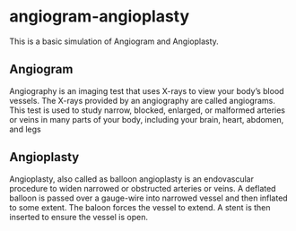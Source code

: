 # angiogram-angioplasty
This is a basic simulation of Angiogram and Angioplasty.
## Angiogram
Angiography is an imaging test that uses X-rays to view your body’s blood vessels. The X-rays provided by an angiography are called angiograms. This test is used to study narrow, blocked, enlarged, or malformed arteries or veins in many parts of your body, including your brain, heart, abdomen, and legs
## Angioplasty
Angioplasty, also called as balloon angioplasty is an endovascular procedure to widen narrowed or obstructed arteries or veins. A deflated balloon is passed over a gauge-wire into narrowed vessel and then inflated to some extent. The baloon forces the vessel to extend. A stent is then inserted to ensure the vessel is open.
